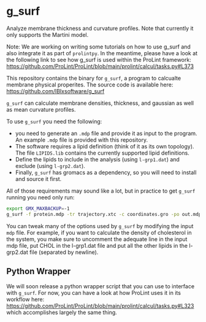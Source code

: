 # g_surf
Analyze membrane thickness and curvature profiles. Note that currently it only supports the Martini model. 


Note: We are working on writing some tutorials on how to use g_surf and also integrate it as part of `prolintpy`. In the meantime, please have a look at the following link to see how g_surf is used within the ProLint framework: https://github.com/ProLint/ProLint/blob/main/prolint/calcul/tasks.py#L373

This repository contains the binary for `g_surf`, a program to calcualte membrane physical properites. The source code is available here: https://github.com/IBIxsoftware/g_surf

`g_surf` can calculate membrane densities, thickness, and gaussian as well as mean curvature profiles. 

To use `g_surf` you need the following: 
- you need to generate an `.mdp` file and provide it as input to the program. An example `.mdp` file is provided with this repository. 
- The software requires a lipid definition (think of it as its own topology). The file `LIPIDS.lib` contains the currently supported lipid definitions. 
- Define the lipids to include in the analysis (using `l-grp1.dat`) and exclude (using `l-grp2.dat`). 
- Finally, `g_surf` has gromacs as a dependency, so you will need to install and source it first. 
 
All of those requirements may sound like a lot, but in practice to get `g_surf` running you need only run: 

```sh
export GMX_MAXBACKUP=-1
g_surf -f protein.mdp -tr trajectory.xtc -c coordinates.gro -po out.mdp 
```

You can tweak many of the options used by `g_surf` by modifying the input `mdp` file. For example, if you want to calculate the density of cholesterol in the system, you make sure to uncomment the adequate line in the input mdp file, put CHOL in the l-grp1.dat file and put all the other lipids in the l-grp2.dat file (separated by newline). 

## Python Wrapper
We will soon release a python wrapper script that you can use to interface with `g_surf`. For now, you can have a look at how ProLint uses it in its workflow here: https://github.com/ProLint/ProLint/blob/main/prolint/calcul/tasks.py#L323 which accomplishes largely the same thing. 
